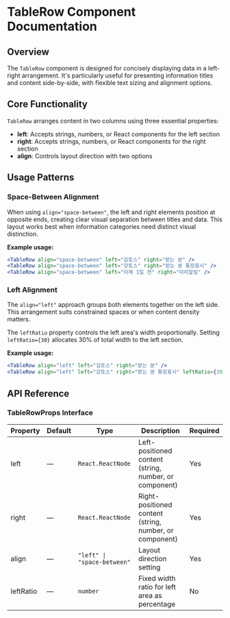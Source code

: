 # TableRow Component Documentation

## Overview

The `TableRow` component is designed for concisely displaying data in a left-right arrangement. It's particularly useful for presenting information titles and content side-by-side, with flexible text sizing and alignment options.

## Core Functionality

`TableRow` arranges content in two columns using three essential properties:

- **left**: Accepts strings, numbers, or React components for the left section
- **right**: Accepts strings, numbers, or React components for the right section
- **align**: Controls layout direction with two options

## Usage Patterns

### Space-Between Alignment

When using `align="space-between"`, the left and right elements position at opposite ends, creating clear visual separation between titles and data. This layout works best when information categories need distinct visual distinction.

**Example usage:**
```jsx
<TableRow align="space-between" left="김토스" right="받는 분" />
<TableRow align="space-between" left="강토스" right="받는 분 통장표시" />
<TableRow align="space-between" left="이체 1일 전" right="미리알림" />
```

### Left Alignment

The `align="left"` approach groups both elements together on the left side. This arrangement suits constrained spaces or when content density matters.

The `leftRatio` property controls the left area's width proportionally. Setting `leftRatio={30}` allocates 30% of total width to the left section.

**Example usage:**
```jsx
<TableRow align="left" left="김토스" right="받는 분" />
<TableRow align="left" left="강토스" right="받는 분 통장표시" leftRatio={30} />
```

## API Reference

### TableRowProps Interface

| Property | Default | Type | Description | Required |
|----------|---------|------|-------------|----------|
| left | — | `React.ReactNode` | Left-positioned content (string, number, or component) | Yes |
| right | — | `React.ReactNode` | Right-positioned content (string, number, or component) | Yes |
| align | — | `"left" \| "space-between"` | Layout direction setting | Yes |
| leftRatio | — | `number` | Fixed width ratio for left area as percentage | No |
